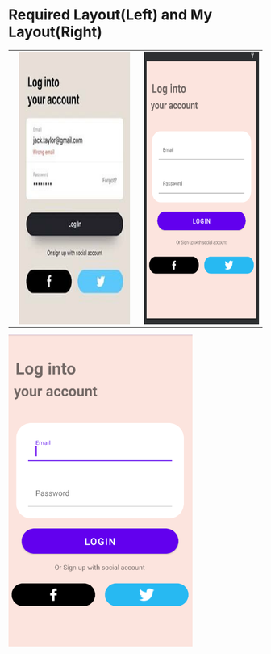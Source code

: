 # Required Layout(Left) and My Layout(Right)
<table>
  <th>
    <td> <img src="https://github.com/rukon-uddin/CSE-438-Smartphone-application-development/blob/main/Assignment%201/assets/login%20panel/req.png?raw=true"  alt="1" width = 260px height = 540px ></td>
  </th>

  <th>
  <td> <img src="https://github.com/rukon-uddin/CSE-438-Smartphone-application-development/blob/main/Assignment%201/assets/login%20panel/2.png?raw=true"  alt="1" width = 270px height = 540px ></td>
  </th> 
</table>
<img src="https://github.com/rukon-uddin/CSE-438-Smartphone-application-development/blob/main/Assignment%201/assets/login%20panel/1.png?raw=true"  alt="1" ></img>